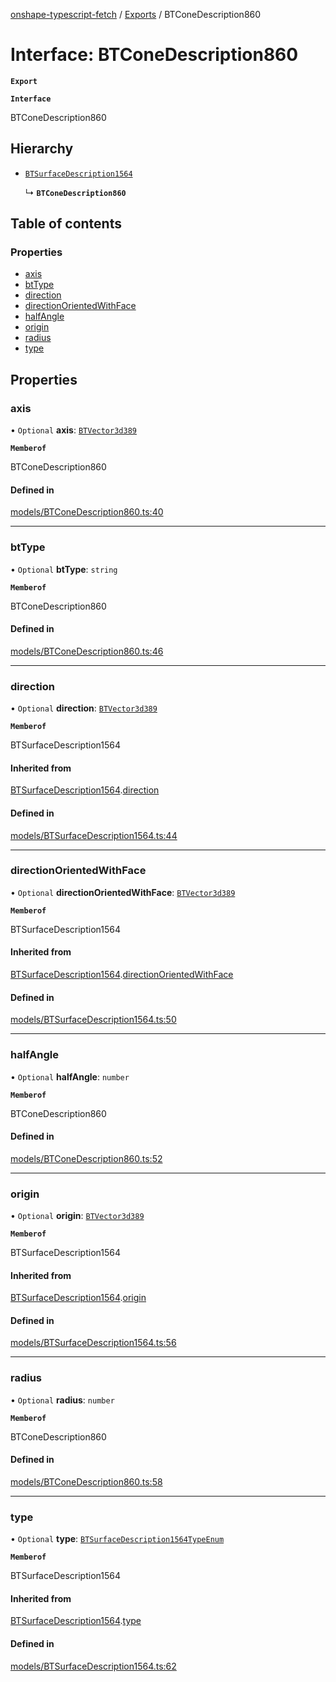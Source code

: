 [onshape-typescript-fetch](../README.md) / [Exports](../modules.md) / BTConeDescription860

# Interface: BTConeDescription860

**`Export`**

**`Interface`**

BTConeDescription860

## Hierarchy

- [`BTSurfaceDescription1564`](BTSurfaceDescription1564.md)

  ↳ **`BTConeDescription860`**

## Table of contents

### Properties

- [axis](BTConeDescription860.md#axis)
- [btType](BTConeDescription860.md#bttype)
- [direction](BTConeDescription860.md#direction)
- [directionOrientedWithFace](BTConeDescription860.md#directionorientedwithface)
- [halfAngle](BTConeDescription860.md#halfangle)
- [origin](BTConeDescription860.md#origin)
- [radius](BTConeDescription860.md#radius)
- [type](BTConeDescription860.md#type)

## Properties

### axis

• `Optional` **axis**: [`BTVector3d389`](BTVector3d389.md)

**`Memberof`**

BTConeDescription860

#### Defined in

[models/BTConeDescription860.ts:40](https://github.com/toebes/onshape-typescript-fetch/blob/3e11ae1/models/BTConeDescription860.ts#L40)

___

### btType

• `Optional` **btType**: `string`

**`Memberof`**

BTConeDescription860

#### Defined in

[models/BTConeDescription860.ts:46](https://github.com/toebes/onshape-typescript-fetch/blob/3e11ae1/models/BTConeDescription860.ts#L46)

___

### direction

• `Optional` **direction**: [`BTVector3d389`](BTVector3d389.md)

**`Memberof`**

BTSurfaceDescription1564

#### Inherited from

[BTSurfaceDescription1564](BTSurfaceDescription1564.md).[direction](BTSurfaceDescription1564.md#direction)

#### Defined in

[models/BTSurfaceDescription1564.ts:44](https://github.com/toebes/onshape-typescript-fetch/blob/3e11ae1/models/BTSurfaceDescription1564.ts#L44)

___

### directionOrientedWithFace

• `Optional` **directionOrientedWithFace**: [`BTVector3d389`](BTVector3d389.md)

**`Memberof`**

BTSurfaceDescription1564

#### Inherited from

[BTSurfaceDescription1564](BTSurfaceDescription1564.md).[directionOrientedWithFace](BTSurfaceDescription1564.md#directionorientedwithface)

#### Defined in

[models/BTSurfaceDescription1564.ts:50](https://github.com/toebes/onshape-typescript-fetch/blob/3e11ae1/models/BTSurfaceDescription1564.ts#L50)

___

### halfAngle

• `Optional` **halfAngle**: `number`

**`Memberof`**

BTConeDescription860

#### Defined in

[models/BTConeDescription860.ts:52](https://github.com/toebes/onshape-typescript-fetch/blob/3e11ae1/models/BTConeDescription860.ts#L52)

___

### origin

• `Optional` **origin**: [`BTVector3d389`](BTVector3d389.md)

**`Memberof`**

BTSurfaceDescription1564

#### Inherited from

[BTSurfaceDescription1564](BTSurfaceDescription1564.md).[origin](BTSurfaceDescription1564.md#origin)

#### Defined in

[models/BTSurfaceDescription1564.ts:56](https://github.com/toebes/onshape-typescript-fetch/blob/3e11ae1/models/BTSurfaceDescription1564.ts#L56)

___

### radius

• `Optional` **radius**: `number`

**`Memberof`**

BTConeDescription860

#### Defined in

[models/BTConeDescription860.ts:58](https://github.com/toebes/onshape-typescript-fetch/blob/3e11ae1/models/BTConeDescription860.ts#L58)

___

### type

• `Optional` **type**: [`BTSurfaceDescription1564TypeEnum`](../modules.md#btsurfacedescription1564typeenum-1)

**`Memberof`**

BTSurfaceDescription1564

#### Inherited from

[BTSurfaceDescription1564](BTSurfaceDescription1564.md).[type](BTSurfaceDescription1564.md#type)

#### Defined in

[models/BTSurfaceDescription1564.ts:62](https://github.com/toebes/onshape-typescript-fetch/blob/3e11ae1/models/BTSurfaceDescription1564.ts#L62)
